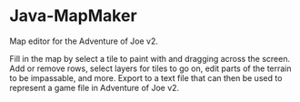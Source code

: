 # Java-MapMaker

Map editor for the Adventure of Joe v2.

Fill in the map by select a tile to paint with and dragging across the screen. Add or remove rows, select layers for tiles to go on,
edit parts of the terrain to be impassable, and more. Export to a text file that can then be used to represent a game file in Adventure of Joe v2.
